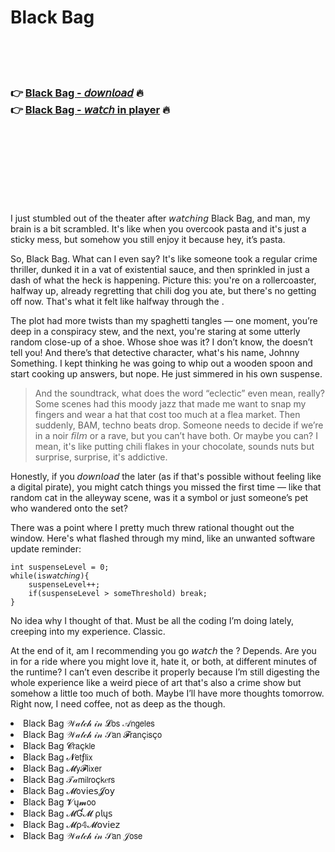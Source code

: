 <h1>Black Bag</h1>

<br><br><br>

<h3>👉 <a href="https://Jesses-unvinlifi1984.github.io/tcxdupbbqj/">Black Bag - 𝘥𝘰𝘸𝘯𝘭𝘰𝘢𝘥</a> 🔥<br>
👉 <a href="https://Jesses-unvinlifi1984.github.io/tcxdupbbqj/">Black Bag - 𝘸𝘢𝘵𝘤𝘩 in player</a> 🔥
</h3>



<br><br><br><br><br><br><br>


I just stumbled out of the theater after 𝘸𝘢𝘵𝘤𝘩𝘪𝘯𝘨 Black Bag, and man, my brain is a bit scrambled. It's like when you overcook pasta and it's just a sticky mess, but somehow you still enjoy it because hey, it’s pasta. 

So, Black Bag. What can I even say? It's like someone took a regular crime thriller, dunked it in a vat of existential sauce, and then sprinkled in just a dash of what the heck is happening. Picture this: you're on a rollercoaster, halfway up, already regretting that chili dog you ate, but there's no getting off now. That's what it felt like halfway through the  .

The plot had more twists than my spaghetti tangles — one moment, you’re deep in a conspiracy stew, and the next, you're staring at some utterly random close-up of a shoe. Whose shoe was it? I don’t know, the   doesn’t tell you! And there’s that detective character, what's his name, Johnny Something. I kept thinking he was going to whip out a wooden spoon and start cooking up answers, but nope. He just simmered in his own suspense.

> And the soundtrack, what does the word “eclectic” even mean, really? Some scenes had this moody jazz that made me want to snap my fingers and wear a hat that cost too much at a flea market. Then suddenly, BAM, techno beats drop. Someone needs to decide if we’re in a noir 𝘧𝘪𝘭𝘮 or a rave, but you can’t have both. Or maybe you can? I mean, it's like putting chili flakes in your chocolate, sounds nuts but surprise, surprise, it's addictive. 

Honestly, if you 𝘥𝘰𝘸𝘯𝘭𝘰𝘢𝘥 the   later (as if that's possible without feeling like a digital pirate), you might catch things you missed the first time — like that random cat in the alleyway scene, was it a symbol or just someone’s pet who wandered onto the set? 

There was a point where I pretty much threw rational thought out the window. Here's what flashed through my mind, like an unwanted software update reminder:
```
int suspenseLevel = 0;
while(is𝘸𝘢𝘵𝘤𝘩𝘪𝘯𝘨){
    suspenseLevel++;
    if(suspenseLevel > someThreshold) break;
}
```
No idea why I thought of that. Must be all the coding I’m doing lately, creeping into my   experience. Classic. 

At the end of it, am I recommending you go 𝘸𝘢𝘵𝘤𝘩 the  ? Depends. Are you in for a ride where you might love it, hate it, or both, at different minutes of the runtime? I can’t even describe it properly because I’m still digesting the whole experience like a weird piece of art that's also a crime show but somehow a little too much of both. Maybe I’ll have more thoughts tomorrow. Right now, I need coffee, not as deep as the   though.

<li>Black Bag 𝒲𝒶𝓉𝒸𝒽 𝒾𝓃 𝓛𝗈𝗌 𝒜𝗇𝗀𝖾𝗅𝖾𝗌</li>
<li>Black Bag 𝒲𝒶𝓉𝒸𝒽 𝒾𝓃 𝒮𝖺𝗇 𝓕𝗋𝖺𝗇ç𝗂𝗌ç𝗈</li>
<li>Black Bag 𝓒𝗋𝖺ç𝗄𝗅𝖾</li>
<li>Black Bag 𝓝𝖾𝗍ƒ𝗅𝗂𝗑</li>
<li>Black Bag 𝓜𝗒𝓕𝗅𝗂𝗑𝖾𝗋</li>
<li>Black Bag 𝒯𝒶𝗆𝗂𝗅𝗋𝗈ç𝗄𝑒𝗋𝗌</li>
<li>Black Bag 𝓜𝗈ν𝗂𝖾𝗌𝓙𝗈𝗒</li>
<li>Black Bag 𝓥ų𝓶𝗈𝗈</li>
<li>Black Bag 𝓜Ɠ𝓜 ρ𝗅ų𝗌</li>
<li>Black Bag 𝓜ρ𝟜𝓜𝗈ν𝗂𝖾𝗓</li>
<li>Black Bag 𝒲𝒶𝓉𝒸𝒽 𝒾𝓃 𝒮𝖺𝗇 𝒥𝗈𝗌𝖾</li>
